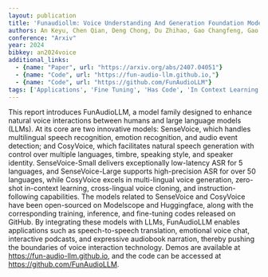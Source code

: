 ```yaml
---
layout: publication
title: 'Funaudiollm: Voice Understanding And Generation Foundation Models For Natural Interaction Between Humans And Llms'
authors: An Keyu, Chen Qian, Deng Chong, Du Zhihao, Gao Changfeng, Gao Zhifu, Gu Yue, He Ting, Hu Hangrui, Hu Kai, Ji Shengpeng, Li Yabin, Li Zerui, Lu Heng, Luo Haoneng, Lv Xiang, Ma Bin, Ma Ziyang, Ni Chongjia, Song Changhe, Shi Jiaqi, Shi Xian, Wang Hao, Wang Wen, Wang Yuxuan, Xiao Zhangyu, Yan Zhijie, Yang Yexin, Zhang Bin, Zhang Qinglin, Zhang Shiliang, Zhao Nan, Zheng Siqi
conference: "Arxiv"
year: 2024
bibkey: an2024voice
additional_links:
  - {name: "Paper", url: "https://arxiv.org/abs/2407.04051"}
  - {name: "Code", url: "https://fun-audio-llm.github.io,"}
  - {name: "Code", url: "https://github.com/FunAudioLLM"}
tags: ['Applications', 'Fine Tuning', 'Has Code', 'In Context Learning', 'Pretraining Methods', 'Prompting', 'Reinforcement Learning', 'Training Techniques']
---
```

This report introduces FunAudioLLM, a model family designed to enhance natural voice interactions between humans and large language models (LLMs). At its core are two innovative models: SenseVoice, which handles multilingual speech recognition, emotion recognition, and audio event detection; and CosyVoice, which facilitates natural speech generation with control over multiple languages, timbre, speaking style, and speaker identity. SenseVoice-Small delivers exceptionally low-latency ASR for 5 languages, and SenseVoice-Large supports high-precision ASR for over 50 languages, while CosyVoice excels in multi-lingual voice generation, zero-shot in-context learning, cross-lingual voice cloning, and instruction-following capabilities. The models related to SenseVoice and CosyVoice have been open-sourced on Modelscope and Huggingface, along with the corresponding training, inference, and fine-tuning codes released on GitHub. By integrating these models with LLMs, FunAudioLLM enables applications such as speech-to-speech translation, emotional voice chat, interactive podcasts, and expressive audiobook narration, thereby pushing the boundaries of voice interaction technology. Demos are available at https://fun-audio-llm.github.io, and the code can be accessed at https://github.com/FunAudioLLM.
